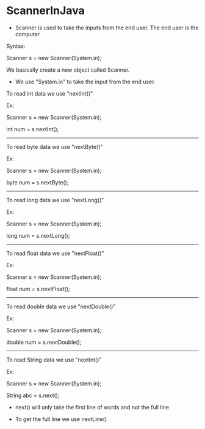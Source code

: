 # ScannerInJava

- Scanner is used to take the inputs from the end user. The end user is the computer

Syntax: 

  Scanner s = new Scanner(System.in);
  
  
  We basically create a new object called Scanner.
  
  - We use "System.in" to take the input from the end user. 


To read int data we use "nextInt()"


Ex:

Scanner s = new Scanner(System.in);

int num = s.nextInt();

______________________________________
To read byte data we use "nextByte()"


Ex:

Scanner s = new Scanner(System.in);

byte num = s.nextByte();


______________________________________
To read long data we use "nextLong()"


Ex:

Scanner s = new Scanner(System.in);

long num = s.nextLong();


______________________________________
To read float data we use "nextFloat()"


Ex:

Scanner s = new Scanner(System.in);

float num = s.nextFloat();

______________________________________
To read double data we use "nextDouble()"


Ex:

Scanner s = new Scanner(System.in);

double num = s.nextDouble();


______________________________________
To read String data we use "nextInt()"


Ex:

Scanner s = new Scanner(System.in);

String abc = s.next();

- next() will only take the first line of words and not the full line


- To get the full line we use nextLine()
